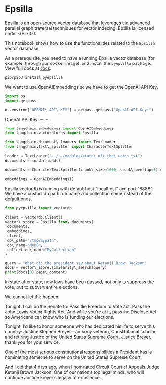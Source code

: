 # Epsilla

[Epsilla](https://www.epsilla.com) is an open-source vector database that leverages the advanced parallel graph traversal techniques for vector indexing. Epsilla is licensed under GPL-3.0.

This notebook shows how to use the functionalities related to the `Epsilla` vector database.

As a prerequisite, you need to have a running Epsilla vector database (for example, through our docker image), and install the `pyepsilla` package. View full docs at [docs](https://epsilla-inc.gitbook.io/epsilladb/quick-start).

```bash
pip/pip3 install pyepsilla  

```

We want to use OpenAIEmbeddings so we have to get the OpenAI API Key.

```python
import os  
import getpass  
  
os.environ["OPENAI\_API\_KEY"] = getpass.getpass("OpenAI API Key:")  

```

OpenAI API Key: ········

```python
from langchain.embeddings import OpenAIEmbeddings  
from langchain.vectorstores import Epsilla  

```

```python
from langchain.document\_loaders import TextLoader  
from langchain.text\_splitter import CharacterTextSplitter  
  
loader = TextLoader("../../modules/state\_of\_the\_union.txt")  
documents = loader.load()  
  
documents = CharacterTextSplitter(chunk\_size=1000, chunk\_overlap=0).split\_documents(documents)  
  
embeddings = OpenAIEmbeddings()  

```

Epsilla vectordb is running with default host "localhost" and port "8888". We have a custom db path, db name and collection name instead of the default ones.

```python
from pyepsilla import vectordb  
  
client = vectordb.Client()  
vector\_store = Epsilla.from\_documents(  
 documents,  
 embeddings,  
 client,  
 db\_path="/tmp/mypath",  
 db\_name="MyDB",  
 collection\_name="MyCollection"  
)  

```

```python
query = "What did the president say about Ketanji Brown Jackson"  
docs = vector\_store.similarity\_search(query)  
print(docs[0].page\_content)  

```

In state after state, new laws have been passed, not only to suppress the vote, but to subvert entire elections.

We cannot let this happen.

Tonight. I call on the Senate to: Pass the Freedom to Vote Act. Pass the John Lewis Voting Rights Act. And while you’re at it, pass the Disclose Act so Americans can know who is funding our elections.

Tonight, I’d like to honor someone who has dedicated his life to serve this country: Justice Stephen Breyer—an Army veteran, Constitutional scholar, and retiring Justice of the United States Supreme Court. Justice Breyer, thank you for your service.

One of the most serious constitutional responsibilities a President has is nominating someone to serve on the United States Supreme Court.

And I did that 4 days ago, when I nominated Circuit Court of Appeals Judge Ketanji Brown Jackson. One of our nation’s top legal minds, who will continue Justice Breyer’s legacy of excellence.
